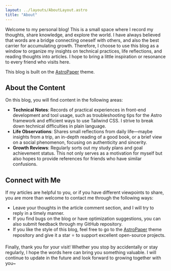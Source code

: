 ```yaml
---
layout: ../layouts/AboutLayout.astro
title: "About"
---
```


Welcome to my personal blog! This is a small space where I record my thoughts, share knowledge, and explore the world. I have always believed that words are a bridge connecting oneself with others, and also the best carrier for accumulating growth. Therefore, I choose to use this blog as a window to organize my insights on technical practices, life reflections, and reading thoughts into articles. I hope to bring a little inspiration or resonance to every friend who visits here.  

This blog is built on the [AstroPaper](https://github.com/satnaing/astro-paper) theme.

## About the Content
On this blog, you will find content in the following areas:
- **Technical Notes**: Records of practical experiences in front-end development and tool usage, such as troubleshooting tips for the Astro framework and efficient ways to use Tailwind CSS. I strive to break down technical difficulties in plain language.
- **Life Observations**: Shares small reflections from daily life—maybe insights from a trip, an in-depth reading of a good book, or a brief view on a social phenomenon, focusing on authenticity and sincerity.
- **Growth Reviews**: Regularly sorts out my study plans and goal achievement status. This not only serves as a motivation for myself but also hopes to provide references for friends who have similar confusions.


## Connect with Me
If my articles are helpful to you, or if you have different viewpoints to share, you are more than welcome to contact me through the following ways:
- Leave your thoughts in the article comment section, and I will try to reply in a timely manner.
- If you find bugs on the blog or have optimization suggestions, you can also submit feedback through my GitHub repository.
- If you like the style of this blog, feel free to go to the [AstroPaper](https://github.com/satnaing/astro-paper) theme repository and give it a star ⭐️ to support excellent open-source projects.

Finally, thank you for your visit! Whether you stop by accidentally or stay regularly, I hope the words here can bring you something valuable. I will continue to update in the future and look forward to growing together with you~
